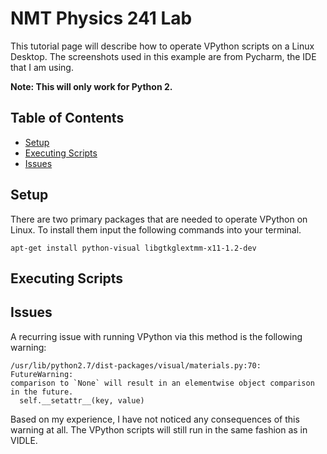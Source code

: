 # NMT Physics 241 Lab

This tutorial page will describe how to operate VPython scripts on a Linux Desktop. The screenshots used in this example are from Pycharm, the IDE that I am using.

**Note: This will only work for Python 2.**


## Table of Contents
  - [Setup](#setup)
  - [Executing Scripts](#executing-scripts)
  - [Issues](#issues)


## Setup
There are two primary packages that are needed to operate VPython on Linux. To install them input the following commands into your terminal.

```
apt-get install python-visual libgtkglextmm-x11-1.2-dev
```

## Executing Scripts


## Issues
A recurring issue with running VPython via this method is the following warning:
```
/usr/lib/python2.7/dist-packages/visual/materials.py:70: FutureWarning: 
comparison to `None` will result in an elementwise object comparison in the future.
  self.__setattr__(key, value)

```
Based on my experience, I have not noticed any consequences of this warning at all.
The VPython scripts will still run in the same fashion as in VIDLE.
